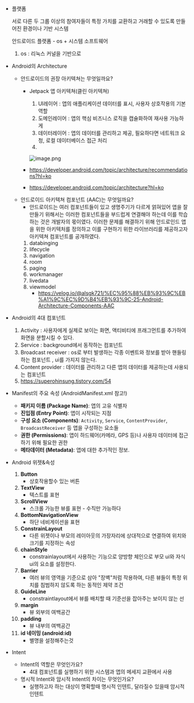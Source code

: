 - 플랫폼
    
    서로 다른 두 그룹 이상의 참여자들이 특정 가치를 교환하고 거래할 수 있도록 만들어진 환경이나 기반 시스템 
    
    안드로이드 플랫폼 - os + 시스템 소프트웨어
    
    1. os : 리눅스 커널을 기반으로
- Android의 Architecture
    - 안드로이드의 권장 아키텍쳐는 무엇일까요?
        - Jetpack 앱 아키텍쳐(클린 아키텍쳐)
            1. UI레이어 : 앱의 애플리케이션 데이터를 표시, 사용자 상호작용의 기본 역할
            2. 도메인레이어 : 앱의 핵심 비즈니스 로직을 캡슐화하여 재사용 가능하게
            3. 데이터레이어 : 앱의 데이터를 관리하고 제공, 필요하다면 네트워크 요청, 로컬 데이터베이스 접근 처리
            4. 
            
            ![image.png](attachment:3f0afd83-3e88-46f2-b757-750e4a45a8d3:image.png)
            
        - https://developer.android.com/topic/architecture/recommendations?hl=ko
        - https://developer.android.com/topic/architecture?hl=ko
    - 안드로이드 아키텍쳐 컴포넌트 (AAC)는 무엇일까요?
        - 안드로이드는 여러 컴포넌트들이 있고 생명주기가 다르게 얽혀있어 앱을 잘 만들기 위해서는 이러한 컴포넌트들을 부드럽게 연결해야 하는데 이를 학습하는 것은 개발자의 몫이였다. 이러한 문제를 해결하기 위해 안드로인드 앱을 위한 아키텍처를 정의하고 이를 구현하기 위한 라이브러리를 제공하고자 아키텍쳐 컴포넌트를 공개하였다.
        1. databinging
        2. lifecycle
        3. navigation
        4. room
        5. paging
        6. workmanager
        7. livedata
        8. viewmodel
            - https://velog.io/@alsgk721/%EC%95%88%EB%93%9C%EB%A1%9C%EC%9D%B4%EB%93%9C-25-Android-Architecture-Components-AAC
- Android의 4대 컴포넌트
    1. Activity : 사용자에게 실제로 보이는 화면, 액티비티에 프래그먼트를 추가하여 화면을 분할시킬 수 있다.
    2. Service : background에서 동작하는 컴포넌트
    3. Broadcast receiver : os로 부터 발생하는 각종 이벤트와 정보를 받아 핸들링하는 컴포넌트 , ui를 가지지 않는다.
    4. Content provider : 데이터를 관리하고 다른 앱의 데이터를 제공하는데 사용되는 컴포넌트 
    5. https://superohinsung.tistory.com/54
- Manifest의 주요 속성 (AndroidManifest.xml 참고!)
    - **패키지 이름 (Package Name)**: 앱의 고유 식별자
    - **진입점 (Entry Point)**: 앱이 시작되는 지점
    - **구성 요소 (Components)**: `Activity`, `Service`, `ContentProvider`, `BroadcastReceiver` 등 앱을 구성하는 요소들
    - **권한 (Permissions)**: 앱이 하드웨어(카메라, GPS 등)나 사용자 데이터에 접근하기 위해 필요한 권한
    - **메타데이터 (Metadata)**: 앱에 대한 추가적인 정보.
- Android 위젯&속성
    1. **Button**
        - 상호작용할수 있는 버튼
    2. **TextView**
        - 텍스트를 표현
    3. **ScrollView**
        - 스크롤 가능한 뷰를 표현 - 수직만 가능하다
    4. **BottomNavigationView**
        - 하단 네비게이션을 표현
    5. **ConstrainLayout**
        - 다른 위젯이나 부모의 레이아웃의 가장자리에 상대적으로 연결하여 위치와 크기를 지정하는 속성
    6. **chainStyle**
        - constrainlayout에서 사용하는 기능으로 양방향 체인으로 부모 ui와 자식ui의 요소를 설정한다.
    7. **Barrier**
        - 여러 뷰의 영역을 기준으로 삼아 "장벽"처럼 작용하여, 다른 뷰들이 특정 위치를 침범하지 않도록 하는 동적인 제약 조건
    8. **GuideLine**
        - constraintlayout에서 뷰를 배치할 때 기준선을 잡아주는 보이지 않는 선
    9. **margin**
        - 뷰 외부의 여백공간
    10. **padding**
        - 뷰 내부의 여백공간
    11. **id 네이밍 (android:id)**
        - 별명을 설정해주는것
- Intent
    - Intent의 역할은 무엇인가요?
        - 4대 컴포넌트를 실행하기 위한 시스템과 앱의 메세지 교환에서 사용
    - 명시적 Intent와 암시적 Intent의 차이는 무엇인가요?
        - 실행하고자 하는 대상이 명확할때 명시적 인텐트, 달라질수 있을때 암시적 인텐트
